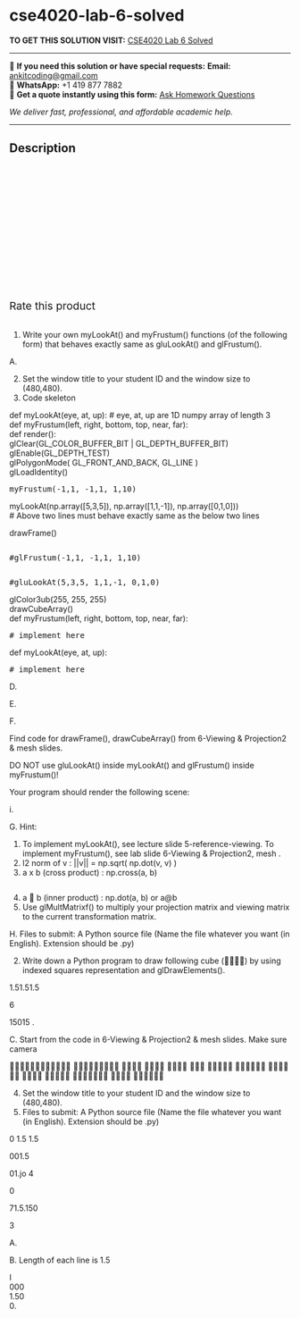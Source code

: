 # cse4020-lab-6-solved
**TO GET THIS SOLUTION VISIT:** [CSE4020 Lab 6 Solved](https://www.ankitcodinghub.com/product/cse4020-lab-6-solved/)


---

📩 **If you need this solution or have special requests:** **Email:** ankitcoding@gmail.com  
📱 **WhatsApp:** +1 419 877 7882  
📄 **Get a quote instantly using this form:** [Ask Homework Questions](https://www.ankitcodinghub.com/services/ask-homework-questions/)

*We deliver fast, professional, and affordable academic help.*

---

<h2>Description</h2>



<div class="kk-star-ratings kksr-auto kksr-align-center kksr-valign-top" data-payload="{&quot;align&quot;:&quot;center&quot;,&quot;id&quot;:&quot;91691&quot;,&quot;slug&quot;:&quot;default&quot;,&quot;valign&quot;:&quot;top&quot;,&quot;ignore&quot;:&quot;&quot;,&quot;reference&quot;:&quot;auto&quot;,&quot;class&quot;:&quot;&quot;,&quot;count&quot;:&quot;0&quot;,&quot;legendonly&quot;:&quot;&quot;,&quot;readonly&quot;:&quot;&quot;,&quot;score&quot;:&quot;0&quot;,&quot;starsonly&quot;:&quot;&quot;,&quot;best&quot;:&quot;5&quot;,&quot;gap&quot;:&quot;4&quot;,&quot;greet&quot;:&quot;Rate this product&quot;,&quot;legend&quot;:&quot;0\/5 - (0 votes)&quot;,&quot;size&quot;:&quot;24&quot;,&quot;title&quot;:&quot;CSE4020 Lab 6 Solved&quot;,&quot;width&quot;:&quot;0&quot;,&quot;_legend&quot;:&quot;{score}\/{best} - ({count} {votes})&quot;,&quot;font_factor&quot;:&quot;1.25&quot;}">

<div class="kksr-stars">

<div class="kksr-stars-inactive">
            <div class="kksr-star" data-star="1" style="padding-right: 4px">


<div class="kksr-icon" style="width: 24px; height: 24px;"></div>
        </div>
            <div class="kksr-star" data-star="2" style="padding-right: 4px">


<div class="kksr-icon" style="width: 24px; height: 24px;"></div>
        </div>
            <div class="kksr-star" data-star="3" style="padding-right: 4px">


<div class="kksr-icon" style="width: 24px; height: 24px;"></div>
        </div>
            <div class="kksr-star" data-star="4" style="padding-right: 4px">


<div class="kksr-icon" style="width: 24px; height: 24px;"></div>
        </div>
            <div class="kksr-star" data-star="5" style="padding-right: 4px">


<div class="kksr-icon" style="width: 24px; height: 24px;"></div>
        </div>
    </div>

<div class="kksr-stars-active" style="width: 0px;">
            <div class="kksr-star" style="padding-right: 4px">


<div class="kksr-icon" style="width: 24px; height: 24px;"></div>
        </div>
            <div class="kksr-star" style="padding-right: 4px">


<div class="kksr-icon" style="width: 24px; height: 24px;"></div>
        </div>
            <div class="kksr-star" style="padding-right: 4px">


<div class="kksr-icon" style="width: 24px; height: 24px;"></div>
        </div>
            <div class="kksr-star" style="padding-right: 4px">


<div class="kksr-icon" style="width: 24px; height: 24px;"></div>
        </div>
            <div class="kksr-star" style="padding-right: 4px">


<div class="kksr-icon" style="width: 24px; height: 24px;"></div>
        </div>
    </div>
</div>


<div class="kksr-legend" style="font-size: 19.2px;">
            <span class="kksr-muted">Rate this product</span>
    </div>
    </div>
<div class="page" title="Page 1">
<div class="layoutArea">
<div class="column"></div>
</div>
<div class="layoutArea">
<div class="column">
&nbsp;

1. Write your own myLookAt() and myFrustum() functions (of the following form) that behaves exactly same as gluLookAt() and glFrustum().

A.

<ol start="2">
<li>Set the window title to your student ID and the window size to (480,480).</li>
<li>Code skeleton</li>
</ol>
</div>
</div>
<div class="layoutArea">
<div class="column">
def myLookAt(eye, at, up): # eye, at, up are 1D numpy array of length 3

</div>
</div>
<div class="layoutArea">
<div class="column">
def myFrustum(left, right, bottom, top, near, far):

</div>
</div>
</div>
<div class="page" title="Page 2">
<div class="section">
<div class="layoutArea">
<div class="column">
def render():

</div>
</div>
<div class="layoutArea">
<div class="column">
glClear(GL_COLOR_BUFFER_BIT | GL_DEPTH_BUFFER_BIT)

</div>
</div>
<div class="layoutArea">
<div class="column">
glEnable(GL_DEPTH_TEST)

</div>
</div>
<div class="layoutArea">
<div class="column">
glPolygonMode( GL_FRONT_AND_BACK, GL_LINE )

</div>
</div>
<div class="layoutArea">
<div class="column">
glLoadIdentity()

</div>
</div>
<div class="layoutArea">
<div class="column">
<pre>myFrustum(-1,1, -1,1, 1,10)
</pre>
</div>
</div>
<div class="layoutArea">
<div class="column">
myLookAt(np.array([5,3,5]), np.array([1,1,-1]), np.array([0,1,0]))

</div>
</div>
<div class="layoutArea">
<div class="column">
# Above two lines must behave exactly same as the below two lines

drawFrame()

</div>
</div>
<div class="layoutArea">
<div class="column">
<pre>#glFrustum(-1,1, -1,1, 1,10)
</pre>
</div>
</div>
<div class="layoutArea">
<div class="column">
<pre>#gluLookAt(5,3,5, 1,1,-1, 0,1,0)
</pre>
</div>
</div>
<div class="layoutArea">
<div class="column">
glColor3ub(255, 255, 255)

</div>
</div>
<div class="layoutArea">
<div class="column">
drawCubeArray()

</div>
</div>
<div class="layoutArea">
<div class="column">
def myFrustum(left, right, bottom, top, near, far):

</div>
</div>
<div class="layoutArea">
<div class="column">
<pre># implement here
</pre>
</div>
</div>
<div class="layoutArea">
<div class="column">
def myLookAt(eye, at, up):

</div>
</div>
<div class="layoutArea">
<div class="column">
<pre># implement here
</pre>
</div>
</div>
</div>
<div class="layoutArea">
<div class="column">
D.

E.

F.

</div>
<div class="column">
Find code for drawFrame(), drawCubeArray() from 6-Viewing &amp; Projection2 &amp; mesh slides.

DO NOT use gluLookAt() inside myLookAt() and glFrustum() inside myFrustum()!

Your program should render the following scene:

</div>
</div>
<div class="layoutArea">
<div class="column">
i.

G. Hint:

<ol>
<li>To implement myLookAt(), see lecture slide 5-reference-viewing. To implement myFrustum(), see lab slide 6-Viewing &amp; Projection2, mesh .</li>
<li>l2 norm of v : ||v|| = np.sqrt( np.dot(v, v) )</li>
<li>a x b (cross product) : np.cross(a, b)</li>
</ol>
</div>
</div>
</div>
<div class="page" title="Page 3">
<div class="layoutArea">
<div class="column">
<ol start="4">
<li>a 􏱃 b (inner product) : np.dot(a, b) or a@b</li>
<li>Use glMultMatrixf() to multiply your projection matrix and viewing matrix to the
current transformation matrix.
</li>
</ol>
H. Files to submit: A Python source file (Name the file whatever you want (in English). Extension should be .py)

2. Write down a Python program to draw following cube (􏰸􏱄􏱅􏱆) by using indexed squares representation and glDrawElements().

</div>
</div>
<div class="layoutArea">
<div class="column">
1.51.51.5

6

15015 .

C. Start from the code in 6-Viewing &amp; Projection2 &amp; mesh slides. Make sure camera

􏰆􏰚􏰂􏰓􏰠􏰐􏰕􏰚􏰃􏰓􏰘􏰂 􏰈􏰗􏰘􏰌􏰃􏰛􏰐􏰃􏰈 􏰧􏰣􏰜􏰢 􏰧􏰼􏰜􏰢 􏰧􏰡􏰜􏰢 􏰧􏰪􏰜 􏰪􏰘􏰌􏰝􏰫 􏰲􏱇􏰘􏰂􏰜􏰃 􏰂􏰖􏰖􏰊 􏰃􏰘 􏰛􏰚􏰌􏰖 􏰚􏰍􏰘􏰐􏰃 􏰓􏰂􏰓􏰃􏰓􏰚􏰕 􏰅􏰓􏰖􏰪 􏰚􏰂􏰔􏰕􏰖􏱁

<ol start="4">
<li>Set the window title to your student ID and the window size to (480,480).</li>
<li>Files to submit: A Python source file (Name the file whatever you want (in English). Extension should be .py)</li>
</ol>
</div>
</div>
<div class="layoutArea">
<div class="column">
0 1.5 1.5

001.5

</div>
<div class="column">
01.jo 4

0

</div>
<div class="column">
71.5.150

3

</div>
</div>
<div class="layoutArea">
<div class="column">
A.

B. Length of each line is 1.5

</div>
</div>
<div class="layoutArea">
<div class="column">
I

</div>
<div class="column">
000

</div>
</div>
<div class="layoutArea">
<div class="column">
1.50

</div>
<div class="column">
0.

</div>
</div>
</div>
